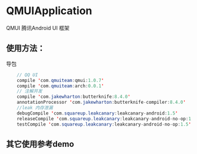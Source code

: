 # QMUIApplication
QMUI 腾讯Android UI 框架<br> 
## 使用方法：
导包<br>
```java
    // QQ UI
    compile 'com.qmuiteam:qmui:1.0.7'
    compile 'com.qmuiteam:arch:0.0.1'
    // 注解开发
    compile 'com.jakewharton:butterknife:8.4.0'
    annotationProcessor 'com.jakewharton:butterknife-compiler:8.4.0'
    //leak 内存泄漏
    debugCompile 'com.squareup.leakcanary:leakcanary-android:1.5'
    releaseCompile 'com.squareup.leakcanary:leakcanary-android-no-op:1.5'
    testCompile 'com.squareup.leakcanary:leakcanary-android-no-op:1.5'
```

## 其它使用参考demo
